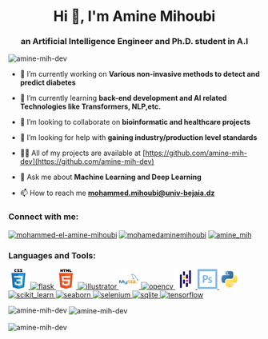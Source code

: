 

<h1 align="center">Hi 👋, I'm Amine Mihoubi</h1>
<h3 align="center">an Artificial Intelligence Engineer and Ph.D. student in A.I</h3>

<p align="left"> <img src="https://komarev.com/ghpvc/?username=amine-mih-dev&label=Profile%20views&color=0e75b6&style=flat" alt="amine-mih-dev" /> </p>

- 🔭 I’m currently working on **Various non-invasive methods to detect and predict diabetes**

- 🌱 I’m currently learning **back-end development and AI related Technologies like Transformers, NLP,etc.**

- 👯 I’m looking to collaborate on **bioinformatic and healthcare projects**

- 🤝 I’m looking for help with **gaining industry/production level standards**

- 👨‍💻 All of my projects are available at [https://github.com/amine-mih-dev](https://github.com/amine-mih-dev)

- 💬 Ask me about **Machine Learning and Deep Learning**

- 📫 How to reach me **mohammed.mihoubi@univ-bejaia.dz**

<h3 align="left">Connect with me:</h3>
<p align="left">
<a href="https://linkedin.com/in/mohammed-el-amine-mihoubi" target="blank"><img align="center" src="https://raw.githubusercontent.com/rahuldkjain/github-profile-readme-generator/master/src/images/icons/Social/linked-in-alt.svg" alt="mohammed-el-amine-mihoubi" height="30" width="40" /></a>
<a href="https://kaggle.com/mohamedaminemihoubi" target="blank"><img align="center" src="https://raw.githubusercontent.com/rahuldkjain/github-profile-readme-generator/master/src/images/icons/Social/kaggle.svg" alt="mohamedaminemihoubi" height="30" width="40" /></a>
<a href="https://instagram.com/amine_mih" target="blank"><img align="center" src="https://raw.githubusercontent.com/rahuldkjain/github-profile-readme-generator/master/src/images/icons/Social/instagram.svg" alt="amine_mih" height="30" width="40" /></a>
</p>

<h3 align="left">Languages and Tools:</h3>
<p align="left"> <a href="https://www.w3schools.com/css/" target="_blank" rel="noreferrer"> <img src="https://raw.githubusercontent.com/devicons/devicon/master/icons/css3/css3-original-wordmark.svg" alt="css3" width="40" height="40"/> </a>  <a href="https://flask.palletsprojects.com/" target="_blank" rel="noreferrer"> <img src="https://www.vectorlogo.zone/logos/pocoo_flask/pocoo_flask-icon.svg" alt="flask" width="40" height="40"/> </a> <a href="https://www.w3.org/html/" target="_blank" rel="noreferrer"> <img src="https://raw.githubusercontent.com/devicons/devicon/master/icons/html5/html5-original-wordmark.svg" alt="html5" width="40" height="40"/> </a> <a href="https://www.adobe.com/in/products/illustrator.html" target="_blank" rel="noreferrer"> <img src="https://www.vectorlogo.zone/logos/adobe_illustrator/adobe_illustrator-icon.svg" alt="illustrator" width="40" height="40"/> </a> <a href="https://www.mysql.com/" target="_blank" rel="noreferrer"> <img src="https://raw.githubusercontent.com/devicons/devicon/master/icons/mysql/mysql-original-wordmark.svg" alt="mysql" width="40" height="40"/> </a> <a href="https://opencv.org/" target="_blank" rel="noreferrer"> <img src="https://www.vectorlogo.zone/logos/opencv/opencv-icon.svg" alt="opencv" width="40" height="40"/> </a> <a href="https://pandas.pydata.org/" target="_blank" rel="noreferrer"> <img src="https://raw.githubusercontent.com/devicons/devicon/2ae2a900d2f041da66e950e4d48052658d850630/icons/pandas/pandas-original.svg" alt="pandas" width="40" height="40"/> </a> <a href="https://www.photoshop.com/en" target="_blank" rel="noreferrer"> <img src="https://raw.githubusercontent.com/devicons/devicon/master/icons/photoshop/photoshop-line.svg" alt="photoshop" width="40" height="40"/> </a> <a href="https://www.python.org" target="_blank" rel="noreferrer"> <img src="https://raw.githubusercontent.com/devicons/devicon/master/icons/python/python-original.svg" alt="python" width="40" height="40"/> </a> <a href="https://scikit-learn.org/" target="_blank" rel="noreferrer"> <img src="https://upload.wikimedia.org/wikipedia/commons/0/05/Scikit_learn_logo_small.svg" alt="scikit_learn" width="40" height="40"/> </a> <a href="https://seaborn.pydata.org/" target="_blank" rel="noreferrer"> <img src="https://seaborn.pydata.org/_images/logo-mark-lightbg.svg" alt="seaborn" width="40" height="40"/> </a> <a href="https://www.selenium.dev" target="_blank" rel="noreferrer"> <img src="https://raw.githubusercontent.com/detain/svg-logos/780f25886640cef088af994181646db2f6b1a3f8/svg/selenium-logo.svg" alt="selenium" width="40" height="40"/> </a> <a href="https://www.sqlite.org/" target="_blank" rel="noreferrer"> <img src="https://www.vectorlogo.zone/logos/sqlite/sqlite-icon.svg" alt="sqlite" width="40" height="40"/> </a> <a href="https://www.tensorflow.org" target="_blank" rel="noreferrer"> <img src="https://www.vectorlogo.zone/logos/tensorflow/tensorflow-icon.svg" alt="tensorflow" width="40" height="40"/> </a> </p>

<p><img align="left" src="https://github-readme-stats.vercel.app/api/top-langs?username=amine-mih-dev&show_icons=true&locale=en&layout=compact" alt="amine-mih-dev" /></p>

<p>&nbsp;<img align="center" src="https://github-readme-stats.vercel.app/api?username=amine-mih-dev&show_icons=true&locale=en" alt="amine-mih-dev" /></p>

<p><img align="center" src="https://github-readme-streak-stats.herokuapp.com/?user=amine-mih-dev&" alt="amine-mih-dev" /></p>
